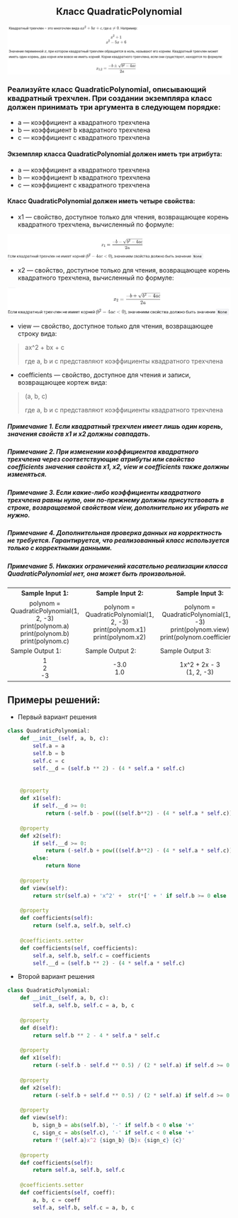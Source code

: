 <h2 style="text-align:center">Класс QuadraticPolynomial</h2>

<div>
<img align="center" src="https://github.com/kolesnikovvitaliy/pokolenie_python_oop/blob/main/4_Атрибуты_свойства_и_методы/4_6_Декоратор_@property/4_6_15_Класс_QuadraticPolynomial/img/task_1.png" title="Git" **alt="Git">
​</div>

### Реализуйте класс QuadraticPolynomial, описывающий квадратный трехчлен. При создании экземпляра класс должен принимать три аргумента в следующем порядке:
* a — коэффициент a квадратного трехчлена
* b — коэффициент b квадратного трехчлена
* c — коэффициент c квадратного трехчлена

#### Экземпляр класса QuadraticPolynomial должен иметь три атрибута:
* a — коэффициент a квадратного трехчлена
* b — коэффициент b квадратного трехчлена
* c — коэффициент c квадратного трехчлена
#### Класс QuadraticPolynomial должен иметь четыре свойства:
* x1 — свойство, доступное только для чтения, возвращающее корень квадратного трехчлена, вычисленный по формуле:

<div>
<img align="center" src="https://github.com/kolesnikovvitaliy/pokolenie_python_oop/blob/main/4_Атрибуты_свойства_и_методы/4_6_Декоратор_@property/4_6_15_Класс_QuadraticPolynomial/img/task_2.png" title="Git" **alt="Git">
​</div>

* x2 — свойство, доступное только для чтения, возвращающее корень квадратного трехчлена, вычисленный по формуле:

<div>
<img align="center" src="https://github.com/kolesnikovvitaliy/pokolenie_python_oop/blob/main/4_Атрибуты_свойства_и_методы/4_6_Декоратор_@property/4_6_15_Класс_QuadraticPolynomial/img/task_3.png" title="Git" **alt="Git">
​</div>

* view — свойство, доступное только для чтения, возвращающее строку вида:
> ax^2 + bx + c 
> 
> где a, b и с представляют коэффициенты квадратного трехчлена

* coefficients — свойство, доступное для чтения и записи, возвращающее кортеж вида:
> (a, b, c)
>
> где a, b и с представляют коэффициенты квадратного трехчлена

##### Примечание 1. Если квадратный трехчлен имеет лишь один корень, значения свойств x1 и x2 должны совпадать.
##### Примечание 2. При изменении коэффициентов квадратного трехчлена через соответствующие атрибуты или свойство coefficients значения свойств x1, x2, view и coefficients также должны изменяться.
##### Примечание 3. Если какие-либо коэффициенты квадратного трехчлена равны нулю, они по-прежнему должны присутствовать в строке, возвращаемой свойством view, дополнительно их убирать не нужно.
##### Примечание 4. Дополнительная проверка данных на корректность не требуется. Гарантируется, что реализованный класс используется только с корректными данными.
##### Примечание 5. Никаких ограничений касательно реализации класса QuadraticPolynomial нет, она может быть произвольной.

<table align="center">
  <tbody>
    <tr>
      <th>Sample Input 1: </th>
      <th>Sample Input 2: </th>
      <th>Sample Input 3: </th>
    </tr>
    <tr>
      <td align="center">polynom = QuadraticPolynomial(1, 2, -3)<br>
                        print(polynom.a)<br>
                        print(polynom.b)<br>
                        print(polynom.c)<br></td>
      <td align="center">polynom = QuadraticPolynomial(1, 2, -3)<br>
                          print(polynom.x1)<br>
                          print(polynom.x2)<br></td>
      <td align="center">polynom = QuadraticPolynomial(1, 2, -3)<br>
                          print(polynom.view)<br>
                          print(polynom.coefficients)<br></td>
    </tr>
    <tr>
      <td>Sample Output 1:</td>
      <td>Sample Output 2:</td>
      <td>Sample Output 3:</td>
      </tr>
    <tr>
      <td align="center">
                        1<br>
                        2<br>
                        -3<br>
      </td>
      <td align="center">
                        -3.0<br>
                        1.0<br>
      </td>
      <td align="center">
                        1x^2 + 2x - 3<br>
                        (1, 2, -3)<br>
      </td>
    </tr>
  </tbody>
</table>



## Примеры решений:
* Первый вариант решения
```python
class QuadraticPolynomial:
    def __init__(self, a, b, c):
        self.a = a
        self.b = b
        self.c = c
        self.__d = (self.b ** 2) - (4 * self.a * self.c)
        

    @property
    def x1(self):
        if self.__d >= 0:
            return (-self.b - pow(((self.b**2) - (4 * self.a * self.c)), 0.5)) / (2 * self.a)
    
    @property
    def x2(self):
        if self.__d >= 0:
            return (-self.b + pow(((self.b**2) - (4 * self.a * self.c)), 0.5)) / (2 * self.a)
        else:
            return None
        
    @property    
    def view(self):
        return str(self.a) + 'x^2' +  str(*[' + ' if self.b >= 0 else ' - ']) + str(abs(self.b)) + 'x' + str(*[' + ' if self.c >= 0 else ' - ']) + str(abs(self.c))
    
    @property
    def coefficients(self):
        return (self.a, self.b, self.c)
    
    @coefficients.setter
    def coefficients(self, coefficients):
        self.a, self.b, self.c = coefficients
        self.__d = (self.b ** 2) - (4 * self.a * self.c)
```
* Второй вариант решения

```python
class QuadraticPolynomial:
    def __init__(self, a, b, c):
        self.a, self.b, self.c = a, b, c

    @property
    def d(self):
        return self.b ** 2 - 4 * self.a * self.c

    @property
    def x1(self):
        return (-self.b - self.d ** 0.5) / (2 * self.a) if self.d >= 0 else None

    @property
    def x2(self):
        return (-self.b + self.d ** 0.5) / (2 * self.a) if self.d >= 0 else None

    @property
    def view(self):
        b, sign_b = abs(self.b), '-' if self.b < 0 else '+'
        c, sign_c = abs(self.c), '-' if self.c < 0 else '+'
        return f'{self.a}x^2 {sign_b} {b}x {sign_c} {c}'

    @property
    def coefficients(self):
        return self.a, self.b, self.c

    @coefficients.setter
    def coefficients(self, coeff):
        a, b, c = coeff
        self.a, self.b, self.c = a, b, c
```


